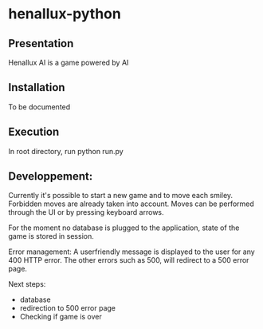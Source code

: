 # henallux-python

## Presentation
Henallux AI is a game powered by AI

## Installation
To be documented

## Execution
In root directory, run python run.py

## Developpement:
Currently it's possible to start a new game and to move each smiley. Forbidden moves are already taken into account.
Moves can be performed through the UI or by pressing keyboard arrows.

For the moment no database is plugged to the application, state of the game is stored in session.

Error management: A userfriendly message is displayed to the user for any 400 HTTP error. The other errors such as 500, will redirect to a 500 error page.

Next steps:
  - database
  - redirection to 500 error page
  - Checking if game is over
